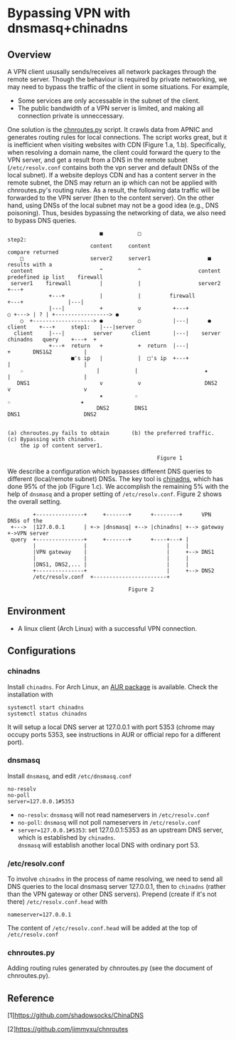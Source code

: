 # Bypassing VPN with dnsmasq+chinadns

## Overview
A VPN client ususally sends/receives all network packages through the remote server. 
Though the behaviour is required by private networking, 
we may need to bypass the traffic of the client in some situations. For example,

* Some services are only accessable in the subnet of the client.
* The public bandwidth of a VPN server is limited, and making all connection private is unneccessary.

One solution is the [chnroutes.py](https://github.com/jimmyxu/chnroutes) script.
It crawls data from APNIC and generates routing rules for local connections.
The script works great, but it is inefficient when visiting websites with CDN (Figure 1.a, 1.b).
Specifically, when resolving a domain name,
the client could forward the query to the VPN server, and get a result from a DNS in the remote subnet
(`/etc/resolv.conf` contains both the vpn server and default DNSs of the local subnet).
If a website deploys CDN and has a content server in the remote subnet, 
the DNS may return an ip which can not be applied with chnroutes.py's routing rules.
As a result, the following data traffic will be forwarded to the VPN server (then to the content server).
On the other hand, using DNSs of the local subnet may not be a good idea (e.g., DNS poisoning). 
Thus, besides bypassing the networking of data, we also need to bypass DNS queries. 

```
                             ■           □                                    step2:
                          content     content                                 compare returned
    □                     server2     server1                  ■              results with a
 content                     ^           ^                  content           predefined ip list    firewall
 server1    firewall         |           |                  server2                                  +---+
             +---+           |           |         firewall                       +---+              |---|
             |---|           +           v          +---+                 ○ +---> | ? | +-----------------> ●
    ○  +-------------------> ●           ○          |---|      ●        client    +---+     step1:   |---|server
  client     |---|         server      client       |---|    server              chinadns   query    +---+  +
             +---+  return   +           +  return  |---|                           +       DNS1&2          |
                    ■'s ip   |           |  □'s ip  +---+                           |                       |
    ☆                       |           |                     ★                   |                       |
   DNS1                      v           v                    DNS2                  v                       v
                             ★          ☆                                         ☆                      ★
                            DNS2        DNS1                                       DNS1                    DNS2


(a) chnroutes.py fails to obtain       (b) the preferred traffic.              (c) Bypassing with chinadns.
    the ip of content server1.

                                               Figure 1
```

We describe a configuration which bypasses different DNS queries to different 
(local/remote subnet) DNSs. The key tool is [chinadns](https://github.com/shadowsocks/ChinaDNS), 
which has done 95% of the job (Figure 1.c). We accomplish the remaining 5% with the help of `dnsmasq` and a proper setting
of `/etc/resolv.conf`. Figure 2 shows the overall setting.

```
        +---------------+     +-------+      +--------+      VPN        DNSs of the
 +--->  |127.0.0.1      | +-> |dnsmasq| +--> |chinadns| +--> gateway +->VPN server
 query  +---------------+     +-------+      +----+---+ |
        |               |                         |     |
        |VPN gateway    |                         |     +--> DNS1
        |               |                         |     |
        |DNS1, DNS2,... |                         |     |
        +---------------+                         |     +--> DNS2
        /etc/resolv.conf  +-----------------------+

                                      Figure 2
```

## Environment
* A linux client (Arch Linux) with a successful VPN connection.

## Configurations

### chinadns
Install `chinadns`. For Arch Linux, an [AUR package](https://aur.archlinux.org/packages/chinadns/) is available.
Check the installation with
```
systemctl start chinadns
systemctl status chinadns
```
It will setup a local DNS server at 127.0.0.1 with port 5353 
(chrome may occupy ports 5353, see instructions in AUR or official repo for a different port).

### dnsmasq
Install `dnsmasq`, and edit `/etc/dnsmasq.conf`
```
no-resolv
no-poll
server=127.0.0.1#5353
```
* `no-resolv`: `dnsmasq` will not read nameservers in `/etc/resolv.conf`
* `no-poll`: `dnsmasq` will not poll nameservers in `/etc/resolv.conf`
* `server=127.0.0.1#5353`: set 127.0.0.1:5353 as an upstream DNS server, which is established by `chinadns`.  
`dnsmasq` will establish another local DNS with ordinary port 53.

### /etc/resolv.conf
To involve `chinadns` in the process of name resolving, we need to send all DNS queries to the local dnsmasq server 127.0.0.1, then to `chinadns` (rather than the VPN gateway or other DNS servers).
Prepend (create if it's not there) `/etc/resolv.conf.head` with
```
nameserver=127.0.0.1
```
The content of `/etc/resolv.conf.head` will be added at the top of `/etc/resolv.conf`

### chnroutes.py
Adding routing rules generated by chnroutes.py (see the document of chnroutes.py). 

## Reference
\[1\]https://github.com/shadowsocks/ChinaDNS

\[2\]https://github.com/jimmyxu/chnroutes
